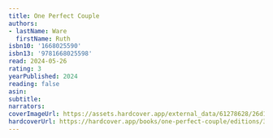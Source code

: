 ```yaml
---
title: One Perfect Couple
authors:
- lastName: Ware
  firstName: Ruth
isbn10: '1668025590'
isbn13: '9781668025598'
read: 2024-05-26
rating: 3
yearPublished: 2024
reading: false
asin:
subtitle:
narrators:
coverImageUrl: https://assets.hardcover.app/external_data/61278628/26d18d91a18757c8dd517c2704f8c59eefc87566.jpeg
hardcoverUrl: https://hardcover.app/books/one-perfect-couple/editions/31147384
---
```

